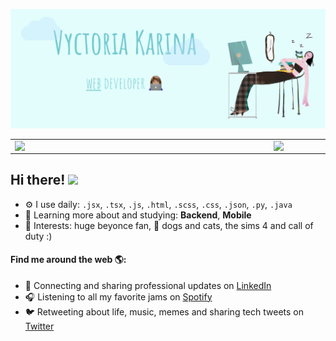 ![capa_github_vyctoria](https://raw.githubusercontent.com/vyctoriak/vyctoriak/master/capa-github.png)

<table>
  <tr>
    <td><img width="400px" align="left" src="https://github-readme-stats.vercel.app/api/top-langs/?username=vyctoriak&hide=html&layout=compact&theme=default"/></td>
    <td><img width="495px" align="left" src="https://github-readme-stats.vercel.app/api?username=vyctoriak&theme=default"/></td>
  </tr>   
</table>

## Hi there! <img src="https://raw.githubusercontent.com/iampavangandhi/iampavangandhi/master/gifs/Hi.gif" width="30">

- ⚙️ I use daily: `.jsx`, `.tsx`, `.js`, `.html`, `.scss`, `.css`, `.json`, `.py`, `.java`
- 🌱 Learning more about and studying: **Backend**, **Mobile**
- 💜 Interests: huge beyonce fan, 🐶 dogs and cats, the sims 4 and call of duty :)

#### Find me around the web 🌎:
- 💼 Connecting and sharing professional updates on <a href="https://www.linkedin.com/in/vyckarina/">LinkedIn</a>
- 🎧 Listening to all my favorite jams on <a href="https://open.spotify.com/user/karinavyc">Spotify</a>
- 🐦 Retweeting about life, music, memes and sharing tech tweets on <a href="https://twitter.com/vyckarina/">Twitter</a>
